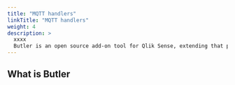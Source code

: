 ```yaml
---
title: "MQTT handlers"
linkTitle: "MQTT handlers"
weight: 4
description: >
  xxxx
  Butler is an open source add-on tool for Qlik Sense, extending that platform with various features, most of which are focused on integrating Sense with other systems.
---
```


<!-- {{% pageinfo %}}
*{{% /pageinfo %}} -->


## What is Butler